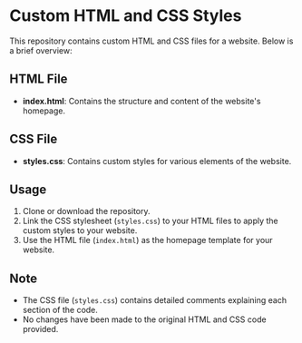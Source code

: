 # Custom HTML and CSS Styles

This repository contains custom HTML and CSS files for a website. Below is a brief overview:

## HTML File

- **index.html**: Contains the structure and content of the website's homepage.

## CSS File

- **styles.css**: Contains custom styles for various elements of the website.

## Usage

1. Clone or download the repository.
2. Link the CSS stylesheet (`styles.css`) to your HTML files to apply the custom styles to your website.
3. Use the HTML file (`index.html`) as the homepage template for your website.

## Note

- The CSS file (`styles.css`) contains detailed comments explaining each section of the code.
- No changes have been made to the original HTML and CSS code provided.
